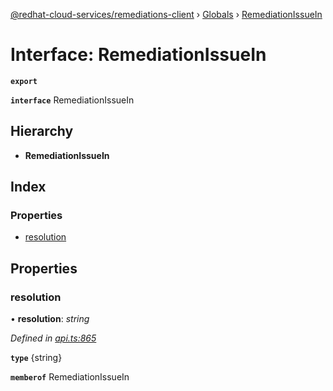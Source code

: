 [@redhat-cloud-services/remediations-client](../README.md) › [Globals](../globals.md) › [RemediationIssueIn](remediationissuein.md)

# Interface: RemediationIssueIn

**`export`** 

**`interface`** RemediationIssueIn

## Hierarchy

* **RemediationIssueIn**

## Index

### Properties

* [resolution](remediationissuein.md#resolution)

## Properties

###  resolution

• **resolution**: *string*

*Defined in [api.ts:865](https://github.com/RedHatInsights/javascript-clients/blob/master/packages/remediations/api.ts#L865)*

**`type`** {string}

**`memberof`** RemediationIssueIn
